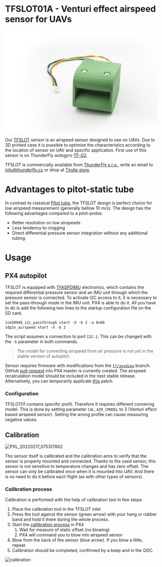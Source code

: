 # TFSLOT01A - Venturi effect airspeed sensor for UAVs

![TFSLOT01A prototype](doc/img/TFSLOT_1_small.jpg)

Our [TFSLOT](https://github.com/ThunderFly-aerospace/TFSLOT01) sensor is an airspeed sensor designed to use on UAVs. Due to 3D printed case it is possible to optimize the characteristics according to the location of sensor on UAV and specific application. First use of this sensor is on ThunderFly autogyro [TF-G2](https://github.com/ThunderFly-aerospace/TF-G2/).

TFSLOT is commercially available from [ThunderFly s.r.o.](https://www.thunderfly.cz/), write an email to info@thunderfly.cz or shop at [Tindie store](https://www.tindie.com/stores/thunderfly/).

# Advantages to pitot-static tube

In contrast to classical [Pitot tube](https://en.wikipedia.org/wiki/Pitot_tube), the TFSLOT design is perfect choice for low airspeed measurement (generally bellow 10 m/s).
The design has the following advantages compared to a pitot-probe:

  * Better resolution on low airspeeds
  * Less tendency to clogging
  * Direct differential pressure sensor integration without any additional tubing.

# Usage 

## PX4 autopilot
TFSLOT is equipped with [TFASPDIMU](https://github.com/ThunderFly-aerospace/TFASPDIMU02) electronics, which contains the required differential pressure sensor and an IMU unit through which the pressure sensor is connected. To activate I2C access to it, it is necessary to set the pass-through mode in the IMU unit. PX4 is able to do it. All you have to do is add the following two lines to the startup configuration file on the SD card.

```
icm20948_i2c_passthrough start -X -b 2 -a 0x68
sdp3x_airspeed start -X -b 2
```

The script assumes a connection to port `I2C-2`. This can be changed with the `-b` parameter in both commands. 

> The model for converting airspeed from air pressure is not yet in the stable version of autopilot. 

Sensor requires firmware with modifications from the [`tf/aspdimu`](https://github.com/ThunderFly-aerospace/PX4Firmware/tree/tf/aspdimu) branch. GitHub [pull-request](https://github.com/PX4/PX4-Autopilot/pull/18593) into PX4 master is currently created. The airspeed recalculation model should be included in the next stable release. Alternatively, you can temporarily applicate [this](https://github.com/PX4/PX4-Autopilot/compare/master...ThunderFly-Aerospace:tf/aspdimu) patch.

### Configuration
TFSLOT01 contains specific profil. Therefore it requires different convernig model. This is done by setting parameter `CAL_AIR_CMODEL` to 3 (Venturi effect based airspeed sensor). Setting the wrong profile can cause measuring negative values.  


## Calibration

![PXL_20220217_075317802](https://user-images.githubusercontent.com/5196729/154793903-b117aa99-cfa2-4d6b-bd6c-e1d15e969b36.jpg)

The sensor itself is calibrated and the calibration aims to verify that the sensor is properly mounted and connected. Thanks to the used sensor, this sensor is not sensitive to temperature changes and has zero offset. The sensor can only be calibrated once when it is mounted into UAV. And there is no need to do it before each flight (as with other types of sensors). 


### Calibration process
Calibration is performed with the help of calibration tool in few steps:
  1. Place the calibration tool in the TFSLOT inlet
  1. Press the tool against the sensor (green arrow) with your hang or rubber band and hold it there during the whole process. 
  1. Start the [callibration process](https://docs.px4.io/master/en/config/airspeed.html#performing-the-calibrationhttps://docs.px4.io/master/en/config/airspeed.html#performing-the-calibration) in PX4
      1. Wait for measure of static offset (no blowing)
      1. PX4 will command you to blow into airspeed sensor
  1. Blow from the back of the sensor (blue arrow). If you blow a little, repeat. 
  1. Calibration should be completed, confirmed by a beep and in the QGC. 


![calibration](https://user-images.githubusercontent.com/5196729/154794029-8daf515e-4c26-449b-a836-17f068259a1b.png)
